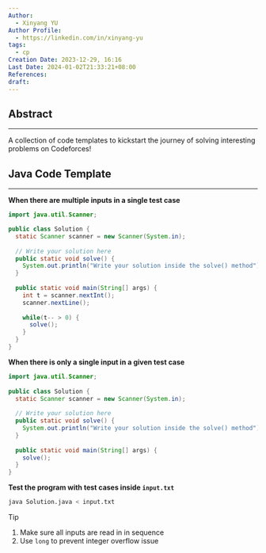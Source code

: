 ```yaml
---
Author:
  - Xinyang YU
Author Profile:
  - https://linkedin.com/in/xinyang-yu
tags:
  - cp
Creation Date: 2023-12-29, 16:16
Last Date: 2024-01-02T21:33:21+08:00
References: 
draft: 
---
```

## Abstract
---
A collection of code templates to kickstart the journey of solving interesting problems on Codeforces!


## Java Code Template
---
**When there are multiple inputs in a single test case**
```java title="Solution.java"
import java.util.Scanner;

public class Solution {
  static Scanner scanner = new Scanner(System.in);
  
  // Write your solution here
  public static void solve() {
    System.out.println("Write your solution inside the solve() method");
  }
  
  public static void main(String[] args) {
    int t = scanner.nextInt();
    scanner.nextLine();
    
    while(t-- > 0) {
      solve();
    }
  }
}
```

**When there is only a single input in a given test case**
```java title="Solution.java"
import java.util.Scanner;
 
public class Solution {
  static Scanner scanner = new Scanner(System.in);
  
  // Write your solution here
  public static void solve() {
    System.out.println("Write your solution inside the solve() method");
  }
  
  public static void main(String[] args) {
    solve();
  }
}
```

**Test the program with test cases inside `input.txt`**
```bash
java Solution.java < input.txt
```

>[!tip]
>1. Make sure all inputs are read in in sequence 
>2. Use `long` to prevent integer overflow issue 